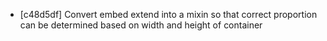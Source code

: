 * [c48d5df] Convert embed extend into a mixin so that correct proportion can be determined based on width and height of container
